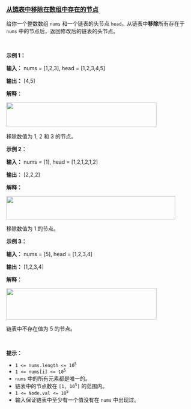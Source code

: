 ### [从链表中移除在数组中存在的节点](https://leetcode-cn.com/problems/delete-nodes-from-linked-list-present-in-array)

<p>给你一个整数数组 <code>nums</code> 和一个链表的头节点 <code>head</code>。从链表中<strong>移除</strong>所有存在于 <code>nums</code> 中的节点后，返回修改后的链表的头节点。</p>

<p>&nbsp;</p>

<p><strong class="example">示例 1：</strong></p>

<div class="example-block">
<p><strong>输入：</strong> <span class="example-io">nums = [1,2,3], head = [1,2,3,4,5]</span></p>

<p><strong>输出：</strong> <span class="example-io">[4,5]</span></p>

<p><strong>解释：</strong></p>

<p><strong><img alt="" src="https://assets.leetcode.com/uploads/2024/06/11/linkedlistexample0.png" style="width: 400px; height: 66px;" /></strong></p>

<p>移除数值为 1, 2 和 3 的节点。</p>
</div>

<p><strong class="example">示例 2：</strong></p>

<div class="example-block">
<p><strong>输入：</strong> <span class="example-io">nums = [1], head = [1,2,1,2,1,2]</span></p>

<p><strong>输出：</strong> <span class="example-io">[2,2,2]</span></p>

<p><strong>解释：</strong></p>

<p><img alt="" src="https://assets.leetcode.com/uploads/2024/06/11/linkedlistexample1.png" style="height: 62px; width: 450px;" /></p>

<p>移除数值为 1 的节点。</p>
</div>

<p><strong class="example">示例 3：</strong></p>

<div class="example-block">
<p><strong>输入：</strong> <span class="example-io">nums = [5], head = [1,2,3,4]</span></p>

<p><strong>输出：</strong> <span class="example-io">[1,2,3,4]</span></p>

<p><strong>解释：</strong></p>

<p><strong><img alt="" src="https://assets.leetcode.com/uploads/2024/06/11/linkedlistexample2.png" style="width: 400px; height: 83px;" /></strong></p>

<p>链表中不存在值为 5 的节点。</p>
</div>

<p>&nbsp;</p>

<p><strong>提示：</strong></p>

<ul>
	<li><code>1 &lt;= nums.length &lt;= 10<sup>5</sup></code></li>
	<li><code>1 &lt;= nums[i] &lt;= 10<sup>5</sup></code></li>
	<li><code>nums</code> 中的所有元素都是唯一的。</li>
	<li>链表中的节点数在 <code>[1, 10<sup>5</sup>]</code> 的范围内。</li>
	<li><code>1 &lt;= Node.val &lt;= 10<sup>5</sup></code></li>
	<li>输入保证链表中至少有一个值没有在&nbsp;<code>nums</code> 中出现过。</li>
</ul>

